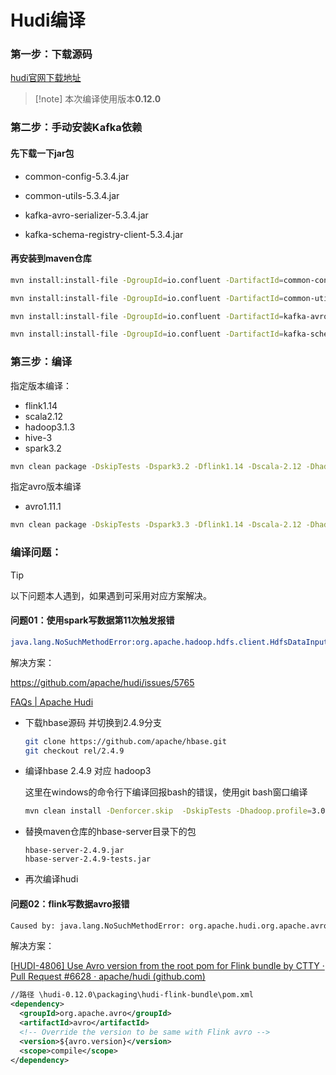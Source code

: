 # Hudi编译

### 第一步：下载源码

[hudi官网下载地址](https://hudi.apache.org/releases/download)

> [!note] 本次编译使用版本**0.12.0**

### 第二步：手动安装Kafka依赖

#### 先下载一下jar包

- common-config-5.3.4.jar

- common-utils-5.3.4.jar

- kafka-avro-serializer-5.3.4.jar

- kafka-schema-registry-client-5.3.4.jar

#### 再安装到maven仓库

```bash
mvn install:install-file -DgroupId=io.confluent -DartifactId=common-config -Dversion=5.3.4 -Dpackaging=jar -Dfile=./common-config-5.3.4.jar

mvn install:install-file -DgroupId=io.confluent -DartifactId=common-utils -Dversion=5.3.4 -Dpackaging=jar -Dfile=./common-utils-5.3.4.jar

mvn install:install-file -DgroupId=io.confluent -DartifactId=kafka-avro-serializer -Dversion=5.3.4 -Dpackaging=jar -Dfile=./kafka-avro-serializer-5.3.4.jar

mvn install:install-file -DgroupId=io.confluent -DartifactId=kafka-schema-registry-client -Dversion=5.3.4 -Dpackaging=jar -Dfile=./kafka-schema-registry-client-5.3.4.jar
```

### 第三步：编译

指定版本编译：

- flink1.14
- scala2.12
- hadoop3.1.3
- hive-3
- spark3.2

```bash
mvn clean package -DskipTests -Dspark3.2 -Dflink1.14 -Dscala-2.12 -Dhadoop.version=3.1.3 -Pflink-bundle-shade-hive3
```

指定avro版本编译

- avro1.11.1

```bash
mvn clean package -DskipTests -Dspark3.3 -Dflink1.14 -Dscala-2.12 -Dhadoop.version=3.3.4 -Pflink-bundle-shade-hive3 -Davro.version=1.11.1
```

### 编译问题：

> [!tip]
>
> 以下问题本人遇到，如果遇到可采用对应方案解决。

#### 问题01：使用spark写数据第11次触发报错

```bash
java.lang.NoSuchMethodError:org.apache.hadoop.hdfs.client.HdfsDataInputStream.getReadStatistics()
```

解决方案：

https://github.com/apache/hudi/issues/5765

[FAQs | Apache Hudi](https://hudi.apache.org/docs/faq/#how-can-i-resolve-the-nosuchmethoderror-from-hbase-when-using-hudi-with-metadata-table-on-hdfs)

- 下载hbase源码 并切换到2.4.9分支

  ```bash
  git clone https://github.com/apache/hbase.git
  git checkout rel/2.4.9
  ```

- 编译hbase 2.4.9 对应 hadoop3

  这里在windows的命令行下编译回报bash的错误，使用git bash窗口编译

  ```bash
  mvn clean install -Denforcer.skip  -DskipTests -Dhadoop.profile=3.0 -Psite-install-step
  ```

- 替换maven仓库的hbase-server目录下的包

  ```
  hbase-server-2.4.9.jar
  hbase-server-2.4.9-tests.jar
  ```

- 再次编译hudi

#### 问题02：flink写数据avro报错

```bash
Caused by: java.lang.NoSuchMethodError: org.apache.hudi.org.apache.avro.specific.SpecificRecordBuilderBase.<init>(Lorg/apache/hudi/org/apache/avro/Schema;Lorg/apache/hudi/org/apache/avro/specific/SpecificData;)V
```

解决方案：

[[HUDI-4806\] Use Avro version from the root pom for Flink bundle by CTTY · Pull Request #6628 · apache/hudi (github.com)](https://github.com/apache/hudi/pull/6628)

```xml
//路径 \hudi-0.12.0\packaging\hudi-flink-bundle\pom.xml
<dependency>
  <groupId>org.apache.avro</groupId>
  <artifactId>avro</artifactId>
  <!-- Override the version to be same with Flink avro -->
  <version>${avro.version}</version>
  <scope>compile</scope>
</dependency>
```







